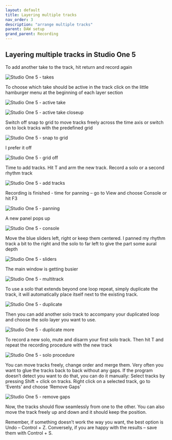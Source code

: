 ```yaml
---
layout: default
title: Layering multiple tracks
nav_order: 3
description: "arrange multiple tracks"
parent: DAW setup
grand_parent: Recording
---
```


## **Layering multiple tracks in Studio One 5**

To add another take to the track, hit return and record again

 ![Studio One 5 - takes](../../../assets/images/so5_20_tracktake.png)

To choose which take should be active in the track click on the little hamburger menu at the beginning of each layer section

 ![Studio One 5 - active take](../../../assets/images/so5_21_takehampp.png)

 ![Studio One 5 - active take closeup](../../../assets/images/so5_22_takehamcutpp.png)

Switch off snap to grid to move tracks freely across the time axis or switch on to lock tracks with the predefined grid

 ![Studio One 5 - snap to grid](../../../assets/images/so5_23_snaptogridpp.png)

I prefer it off

 ![Studio One 5 - grid off](../../../assets/images/so5_24_gridoffpp.png)

Time to add tracks. Hit T and arm the new track. Record a solo or a second rhythm track

 ![Studio One 5 - add tracks](../../../assets/images/so5_25_armsolo.png)

Recording is finished - time for panning – go to View and choose Console or hit F3

 ![Studio One 5 - panning](../../../assets/images/so5_26_consoleview.png)

A new panel pops up

 ![Studio One 5 - console](../../../assets/images/so5_27_consoletracks.png)

Move the blue sliders left, right or keep them centered. I panned my rhythm track a bit to the right and the solo to far left to give the part some aural depth

 ![Studio One 5 - sliders](../../../assets/images/so5_28_sliderspp.png)

The main window is getting busier

 ![Studio One 5 - multitrack](../../../assets/images/so5_29_multitrack.png)


To use a solo that extends beyond one loop repeat, simply duplicate the track, it will automatically place itself next to the existing track.

 ![Studio One 5 - duplicate](../../../assets/images/so5_30_dup1.png)

Then you can add another solo track to accompany your duplicated loop and choose the solo layer you want to use.

![Studio One 5 - duplicate more](../../../assets/images/so5_31_dup2.png)

To record a new solo, mute and disarm your first solo track. Then hit T and repeat the recording procedure with the new track 

![Studio One 5 - solo procedure](../../../assets/images/so5_32_mute.png)

You can move tracks freely, change order and merge them. Very often you want to glue the tracks back to back without any gaps. If the program doesn’t detect you want to do that, you can do it manually: Select tracks by pressing Shift + click on tracks. Right click on a selected track, go to ‘Events’ and choose ‘Remove Gaps’

![Studio One 5 - remove gaps](../../../assets/images/so5_33_gaps.png)

Now, the tracks should flow seamlessly from one to the other. You can also move the track freely up and down and it should keep the position. 

Remember, if something doesn’t work the way you want, the best option is Undo – Control + Z. Conversely, if you are happy with the results – save them with Control + S.














